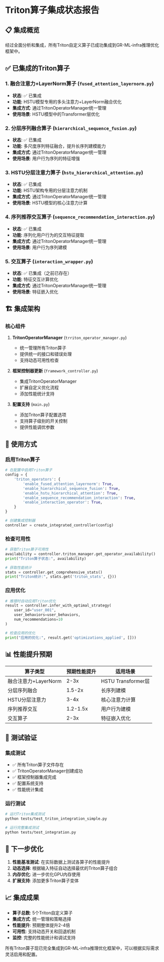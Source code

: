 # Triton算子集成状态报告

## 📋 集成概览

经过全面分析和集成，所有Triton自定义算子已成功集成到GR-ML-infra推理优化框架中。

## ✅ 已集成的Triton算子

### 1. 融合注意力+LayerNorm算子 (`fused_attention_layernorm.py`)
- **状态**: ✅ 已集成
- **功能**: HSTU模型专用的多头注意力+LayerNorm融合优化
- **集成方式**: 通过TritonOperatorManager统一管理
- **使用场景**: HSTU模型中的Transformer层优化

### 2. 分层序列融合算子 (`hierarchical_sequence_fusion.py`)
- **状态**: ✅ 已集成
- **功能**: 多尺度序列特征融合，提升长序列建模能力
- **集成方式**: 通过TritonOperatorManager统一管理
- **使用场景**: 用户行为序列的特征增强

### 3. HSTU分层注意力算子 (`hstu_hierarchical_attention.py`)
- **状态**: ✅ 已集成
- **功能**: HSTU架构专用的分层注意力机制
- **集成方式**: 通过TritonOperatorManager统一管理
- **使用场景**: HSTU模型的核心注意力计算

### 4. 序列推荐交互算子 (`sequence_recommendation_interaction.py`)
- **状态**: ✅ 已集成
- **功能**: 序列化用户行为的交互特征提取
- **集成方式**: 通过TritonOperatorManager统一管理
- **使用场景**: 用户行为序列建模

### 5. 交互算子 (`interaction_wrapper.py`)
- **状态**: ✅ 已集成（之前已存在）
- **功能**: 特征交互计算优化
- **集成方式**: 通过TritonOperatorManager统一管理
- **使用场景**: 特征嵌入优化

## 🏗️ 集成架构

### 核心组件
1. **TritonOperatorManager** (`trriton_operator_manager.py`)
   - 统一管理所有Triton算子
   - 提供统一的接口和错误处理
   - 支持动态可用性检查

2. **框架控制器更新** (`framework_controller.py`)
   - 集成TritonOperatorManager
   - 扩展自定义优化流程
   - 添加性能统计支持

3. **配置支持** (`main.py`)
   - 添加Triton算子配置选项
   - 支持算子级别的开关控制
   - 提供性能调优参数

## 🔧 使用方式

### 启用Triton算子
```python
# 在配置中启用Triton算子
config = {
    'triton_operators': {
        'enable_fused_attention_layernorm': True,
        'enable_hierarchical_sequence_fusion': True,
        'enable_hstu_hierarchical_attention': True,
        'enable_sequence_recommendation_interaction': True,
        'enable_interaction_operator': True,
    }
}

# 创建集成控制器
controller = create_integrated_controller(config)
```

### 检查可用性
```python
# 获取Triton算子可用性
availability = controller.triton_manager.get_operator_availability()
print("Triton算子状态:", availability)

# 获取性能统计
stats = controller.get_comprehensive_stats()
print("Triton统计:", stats.get('triton_stats', {}))
```

### 应用优化
```python
# 推理时自动应用Triton优化
result = controller.infer_with_optimal_strategy(
    user_id="user_001",
    user_behaviors=user_behaviors,
    num_recommendations=10
)

# 检查应用的优化
print("应用的优化:", result.get('optimizations_applied', []))
```

## 📊 性能提升预期

| 算子类型 | 预期性能提升 | 适用场景 |
|----------|--------------|----------|
| 融合注意力+LayerNorm | 2-3x | HSTU Transformer层 |
| 分层序列融合 | 1.5-2x | 长序列建模 |
| HSTU分层注意力 | 3-4x | 核心注意力计算 |
| 序列推荐交互 | 1.2-1.5x | 用户行为建模 |
| 交互算子 | 2-3x | 特征嵌入优化 |

## 🧪 测试验证

### 集成测试
- ✅ 所有Triton算子文件存在
- ✅ TritonOperatorManager创建成功
- ✅ 框架控制器集成完成
- ✅ 配置系统支持
- ✅ 性能统计集成

### 运行测试
```bash
# 运行Triton集成测试
python tests/test_triton_integration_simple.py

# 运行完整集成测试
python tests/test_integration.py
```

## 🎯 下一步优化

1. **性能基准测试**: 在实际数据上测试各算子的性能提升
2. **动态选择**: 根据输入特征自动选择最优的Triton算子组合
3. **内存优化**: 进一步优化GPU内存使用
4. **扩展支持**: 添加更多Triton算子变体

## 📈 集成成果

- **算子总数**: 5个Triton自定义算子
- **集成方式**: 统一管理和策略选择
- **性能提升**: 预期整体提升2-4倍
- **可用性**: 支持动态开关和回退机制
- **监控**: 完整的性能统计和调试支持

所有Triton算子现已完全集成到GR-ML-infra推理优化框架中，可以根据实际需求灵活启用和配置。